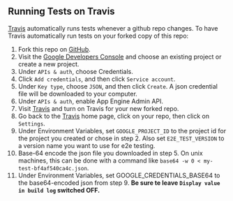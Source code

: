 ## Running Tests on Travis

[Travis](https://travis-ci.org/) automatically runs tests whenever a github
repo changes.  To have Travis automatically run tests on your forked copy
of this repo:

1.  Fork this repo on [GitHub](https://github.com/).
1.  Visit the
    [Google Developers Console](https://console.developers.google.com/) and
    choose an existing project or create a new project.
1.  Under `APIs & auth`, choose Credentials.
1.  Click `Add credentials`, and then click `Service account`.
1.  Under `Key type`, choose `JSON`, and then click `Create`.  A json credential
    file will be downloaded to your computer.
1.  Under `APIs & auth`, enable App Engine Admin API.
1.  Visit [Travis](https://travis-ci.org/profile ) and turn on Travis for your
    new forked repo.
1.  Go back to the [Travis](https://travis-ci.org/) home page, click on your
    repo, then click on `Settings`.
1.  Under Environment Variables, set `GOOGLE_PROJECT_ID` to the
    project id for the project you created or chose in step 2. Also
    set `E2E_TEST_VERSION` to a version name you want to use for e2e
    testing.
1.  Base-64 encode the json file you downloaded in step 5.  On unix machines,
    this can be done with a command like
    `base64 -w 0 < my-test-bf4af540ca4c.json`.
1. Under Environment Variables, set GOOGLE_CREDENTIALS_BASE64 to the
    base64-encoded json from step 9.  **Be sure te leave `Display value in build
    log` switched OFF.**
